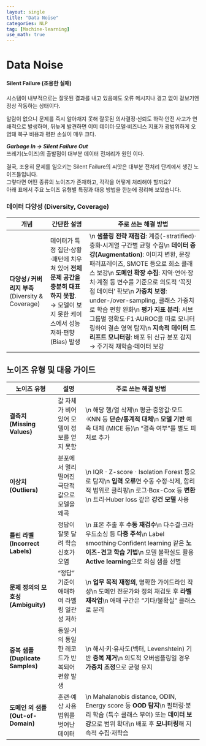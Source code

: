 ```yaml
---
layout: single
title: "Data Noise"
categories: NLP
tag: [Machine-learning]
use_math: true
---
```


# Data Noise

#### Silent Failure (조용한 실패)
시스템이 내부적으로는 잘못된 결과를 내고 있음에도 오류 메시지나 경고 없이 겉보기엔 정상 작동하는 상태이다.

알람이 없으니 문제를 즉시 알아채지 못해 잘못된 의사결정·신뢰도 하락·안전 사고가 연쇄적으로 발생하며, 뒤늦게 발견하면 이미 데이터·모델·비즈니스 지표가 광범위하게 오염돼 복구 비용과 평판 손실이 매우 크다.

***Garbage In → Silent Failure Out***<br>
쓰레기(노이즈)의 출발점이 대부분 데이터 전처리가 원인 이다.

결국, 조용히 문제를 일으키는 Silent Failure의 씨앗은 대부분 전처리 단계에서 생긴 노이즈들입니다.<br>
그렇다면 어떤 종류의 노이즈가 존재하고, 각각을 어떻게 처리해야 할까요?<br>
아래 표에서 주요 노이즈 유형별 특징과 대응 방법을 한눈에 정리해 보았습니다.

### 데이터 다양성 (Diversity, Coverage)
| 개념 | 간단한 설명 | 주로 쓰는 해결 방법 |
|------|-------------|--------------------|
| **다양성 / 커버리지 부족**(Diversity & Coverage) | 데이터가 특정 집단·상황·패턴에 치우쳐 있어 **전체 문제 공간을 충분히 대표하지 못함**. → 모델이 보지 못한 케이스에서 성능 저하·편향(Bias) 발생 | \n **샘플링 전략 재점검**: 계층(-stratified)·층화·시계열 구간별 균형 수집\n **데이터 증강(Augmentation)**: 이미지 변환, 문장 패러프레이즈, SMOTE 등으로 희소 클래스 보강\n **도메인 확장 수집**: 지역·언어·장치·계절 등 변수를 기준으로 의도적 ‘꼭짓점 데이터’ 확보\n **가중치 보정**: under-/over-sampling, 클래스 가중치로 학습 편향 완화\n **평가 지표 분리**: 서브그룹별 정확도·F1·AUROC을 따로 모니터링하여 결손 영역 탐지\n **지속적 데이터 드리프트 모니터링**: 배포 뒤 신규 분포 감지 → 주기적 재학습·데이터 보강 |


## 노이즈 유형 및 대응 가이드
| 노이즈 유형 | 설명 | 주로 쓰는 해결 방법 |
|-------------|------------|--------------------|
| **결측치 (Missing Values)** | 값 자체가 비어 있어 모델이 정보를 얻지 못함 | \n 해당 행/열 삭제\n 평균·중앙값·모드·KNN 등 **단순/통계적 대체**\n **모델 기반** 예측 대체 (MICE 등)\n “결측 여부”를 별도 피처로 추가 |
| **이상치 (Outliers)** | 분포에서 멀리 떨어진 극단적 값으로 모델을 왜곡 | \n IQRㆍZ-scoreㆍIsolation Forest 등으로 탐지\n **입력 오류**면 수동 수정·삭제, 합리적 범위로 클리핑\n 로그·Box-Cox 등 **변환**\n 트리·Huber loss 같은 **강건 모델** 사용 |
| **틀린 라벨 (Incorrect Labels)** | 정답이 잘못 달려 학습 신호가 오염 | \n 표본 추출 후 **수동 재검수**\n 다수결·크라우드소싱 등 **다중 주석**\n Label smoothing·Confident learning 같은 **노이즈-견고 학습 기법**\n 모델 불확실도 활용 **Active learning**으로 의심 샘플 선별 |
| **문제 정의의 모호성 (Ambiguity)** | “정답” 기준이 애매하여 라벨링 일관성 저하 | \n **업무 목적 재정의**, 명확한 가이드라인 작성\n 도메인 전문가와 정의 재검토 후 **라벨 재작업**\n 애매 구간은 “기타/불확실” 클래스로 분리 |
| **중복 샘플 (Duplicate Samples)** | 동일·거의 동일한 레코드가 반복되어 편향 발생 | \n 해시·키·유사도(벡터, Levenshtein) 기반 **중복 제거**\n 의도적 오버샘플링일 경우 **가중치 조정**으로 균형 유지 |
| **도메인 외 샘플 (Out-of-Domain)** | 훈련·예상 사용 범위를 벗어난 데이터 | \n Mahalanobis distance, ODIN, Energy score 등 **OOD 탐지**\n 필터링·분리 학습 (특수 클래스 부여) 또는 **데이터 보강**으로 범위 확대\n 배포 후 **모니터링**해 지속적 수집·재학습 |



